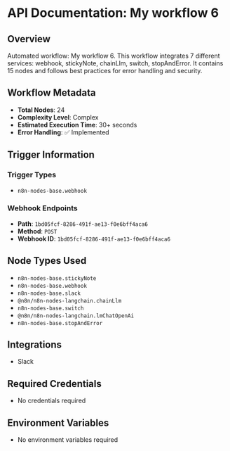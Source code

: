 # API Documentation: My workflow 6

## Overview
Automated workflow: My workflow 6. This workflow integrates 7 different services: webhook, stickyNote, chainLlm, switch, stopAndError. It contains 15 nodes and follows best practices for error handling and security.

## Workflow Metadata
- **Total Nodes**: 24
- **Complexity Level**: Complex
- **Estimated Execution Time**: 30+ seconds
- **Error Handling**: ✅ Implemented

## Trigger Information
### Trigger Types
- `n8n-nodes-base.webhook`

### Webhook Endpoints
- **Path**: `1bd05fcf-8286-491f-ae13-f0e6bff4aca6`
- **Method**: `POST`
- **Webhook ID**: `1bd05fcf-8286-491f-ae13-f0e6bff4aca6`


## Node Types Used
- `n8n-nodes-base.stickyNote`
- `n8n-nodes-base.webhook`
- `n8n-nodes-base.slack`
- `@n8n/n8n-nodes-langchain.chainLlm`
- `n8n-nodes-base.switch`
- `@n8n/n8n-nodes-langchain.lmChatOpenAi`
- `n8n-nodes-base.stopAndError`

## Integrations
- Slack

## Required Credentials
- No credentials required

## Environment Variables
- No environment variables required
